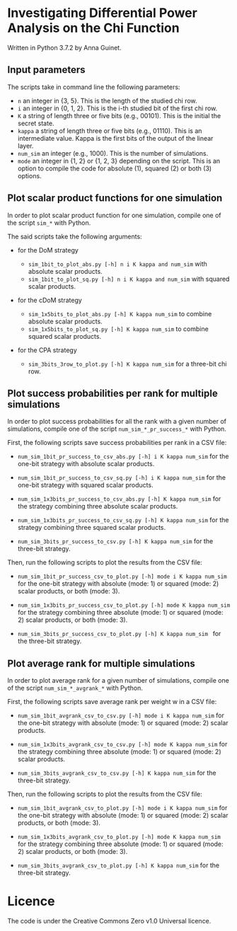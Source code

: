 # Investigating Differential Power Analysis on the Chi Function

Written in Python 3.7.2 by Anna Guinet.

## Input parameters

The scripts take in command line the following parameters:
- ```n``` an integer in {3, 5}. This is the length of the studied chi row.
- ```i``` an integer in {0, 1, 2}. This is the i-th studied bit of the first chi row.
- ```K``` a string of length three or five bits (e.g., 00101). This is the initial the secret state.
- ```kappa``` a string of length three or five bits (e.g., 01110). This is an intermediate value. Kappa is the first bits of the output of the linear layer.
- ```num_sim``` an integer (e.g., 1000). This is the number of simulations.
- ```mode``` an integer in {1, 2} or {1, 2, 3} depending on the script. This is an option to compile the code for absolute (1), squared (2) or both (3) options.

## Plot scalar product functions for one simulation

In order to plot scalar product function for one simulation, compile one of the script ```sim_*``` with Python.

The said scripts take the following arguments:
- for the DoM strategy
  - ```sim_1bit_to_plot_abs.py [-h] n i K kappa and num_sim```  with absolute scalar products.
  - ```sim_1bit_to_plot_sq.py [-h] n i K kappa and num_sim```  with squared scalar products.

- for the cDoM strategy
  - ```sim_1x5bits_to_plot_abs.py [-h] K kappa num_sim```  to combine absolute scalar products.
  - ```sim_1x5bits_to_plot_sq.py [-h] K kappa num_sim``` to combine squared scalar products.
- for the CPA strategy
  - ```sim_3bits_3row_to_plot.py [-h] K kappa num_sim``` for a three-bit chi row.

## Plot success probabilities per rank for multiple simulations

In order to plot success probabilities for all the rank with a given number of simulations, compile one of the script ```num_sim_*_pr_success_*``` with Python.

First, the following scripts save success probabilities per rank in a CSV file:
- ```num_sim_1bit_pr_success_to_csv_abs.py [-h] i K kappa num_sim```  for the one-bit strategy with absolute scalar products.
- ```num_sim_1bit_pr_success_to_csv_sq.py [-h] i K kappa num_sim```  for the one-bit strategy with squared scalar products.

- ```num_sim_1x3bits_pr_success_to_csv_abs.py [-h] K kappa num_sim```  for the strategy combining three absolute scalar products.
- ```num_sim_1x3bits_pr_success_to_csv_sq.py [-h] K kappa num_sim```  for the strategy combining three squared scalar products.

- ```num_sim_3bits_pr_success_to_csv.py [-h] K kappa num_sim```  for the three-bit strategy.

Then, run the following scripts to plot the results from the CSV file:
- ```num_sim_1bit_pr_success_csv_to_plot.py [-h] mode i K kappa num_sim```  for the one-bit strategy with absolute (mode: 1) or squared (mode: 2) scalar products, or both (mode: 3).
- ```num_sim_1x3bits_pr_success_csv_to_plot.py [-h] mode K kappa num_sim```  for the strategy combining three absolute (mode: 1) or squared (mode: 2) scalar products, or both (mode: 3).

- ```num_sim_3bits_pr_success_csv_to_plot.py [-h] K kappa num_sim ``` for the three-bit strategy.

## Plot average rank for multiple simulations

In order to plot average rank for a given number of simulations, compile one of the script ```num_sim_*_avgrank_*``` with Python.

First, the following scripts save average rank per weight w in a CSV file:
- ```num_sim_1bit_avgrank_csv_to_csv.py [-h] mode i K kappa num_sim```  for the one-bit strategy with absolute (mode: 1) or squared (mode: 2) scalar products.

- ```num_sim_1x3bits_avgrank_csv_to_csv.py [-h] mode K kappa num_sim```  for the strategy combining three absolute (mode: 1) or squared (mode: 2) scalar products.

- ```num_sim_3bits_avgrank_csv_to_csv.py [-h] K kappa num_sim```  for the three-bit strategy.

Then, run the following scripts to plot the results from the CSV file:
- ```num_sim_1bit_avgrank_csv_to_plot.py [-h] mode i K kappa num_sim```  for the one-bit strategy with absolute (mode: 1) or squared (mode: 2) scalar products, or both (mode: 3).

- ```num_sim_1x3bits_avgrank_csv_to_plot.py [-h] mode K kappa num_sim```  for the strategy combining three absolute (mode: 1) or squared (mode: 2) scalar products, or both (mode: 3).

- ```num_sim_3bits_avgrank_csv_to_plot.py [-h] K kappa num_sim``` for the three-bit strategy.

# Licence

The code is under the Creative Commons Zero v1.0 Universal licence.
